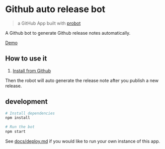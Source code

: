 # Github auto release bot

> a GitHub App built with [probot](https://github.com/probot/probot)

A Github bot to generate Github release notes automatically.

[Demo](https://github.com/axetroy/github-release-bot-test/releases)

## How to use it

1. [Install from Github](https://github.com/apps/auto-release-bot/installations/new)

Then the robot will auto generate the release note after you publish a new release.

## development

```sh
# Install dependencies
npm install

# Run the bot
npm start
```

See [docs/deploy.md](docs/deploy.md) if you would like to run your own instance of this app.
